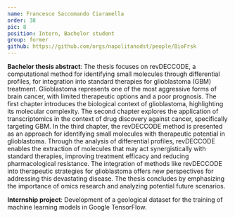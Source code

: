 ```yaml
---
name: Francesco Saccomando Ciaramella
order: 38
pic: 8
position: Intern, Bachelor student
group: former
github: https://github.com/orgs/napolitanodst/people/BioFrsk
---
```


**Bachelor thesis abstract**: The thesis focuses on revDECCODE, a computational method for identifying small molecules through differential profiles, for integration into standard therapies for glioblastoma (GBM) treatment. Glioblastoma represents one of the most aggressive forms of brain cancer, with limited therapeutic options and a poor prognosis. The first chapter introduces the biological context of glioblastoma, highlighting its molecular complexity. The second chapter explores the application of transcriptomics in the context of drug discovery against cancer, specifically targeting GBM. In the third chapter, the revDECCODE method is presented as an approach for identifying small molecules with therapeutic potential in glioblastoma. Through the analysis of differential profiles, revDECCODE enables the extraction of molecules that may act synergistically with standard therapies, improving treatment efficacy and reducing pharmacological resistance. The integration of methods like revDECCODE into therapeutic strategies for glioblastoma offers new perspectives for addressing this devastating disease. The thesis concludes by emphasizing the importance of omics research and analyzing potential future scenarios.

**Internship project**: Development of a geological dataset for the training of machine learning models in Google TensorFlow.
